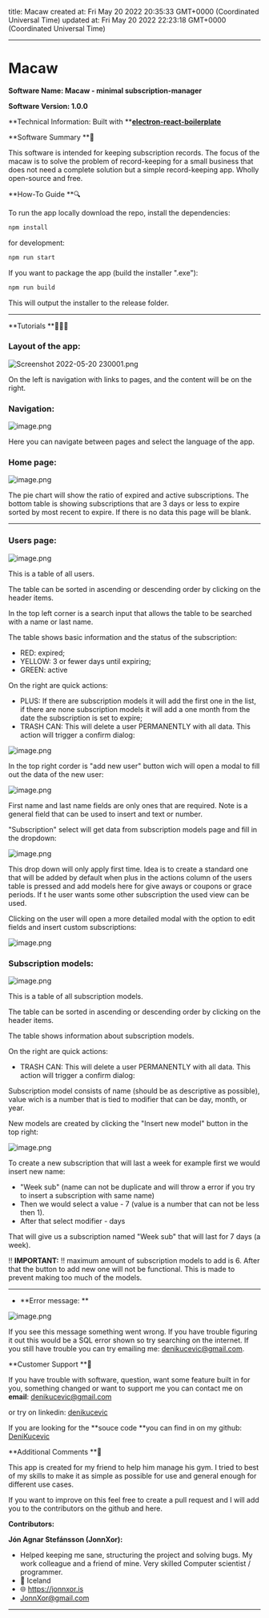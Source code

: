 title: Macaw
created at: Fri May 20 2022 20:35:33 GMT+0000 (Coordinated Universal Time)
updated at: Fri May 20 2022 22:23:18 GMT+0000 (Coordinated Universal Time)

---

# Macaw

**Software Name: Macaw - minimal subscription-manager**

**Software Version: 1.0.0**

**Technical Information: Built with **[**electron-react-boilerplate**](https://electron-react-boilerplate.js.org/)

**Software Summary **🧠

This software is intended for keeping subscription records. The focus of the macaw is to solve the problem of record-keeping for a small business that does not need a complete solution but a simple record-keeping app. Wholly open-source and free.

**How-To Guide **🔍

To run the app locally download the repo, install the dependencies:

```bash
npm install
```

for development:

```bash
npm run start
```

If you want to package the app (build the installer ".exe"):

```bash
npm run build
```

This will output the installer to the release folder.

---

**Tutorials **🙋🏼‍♂️

### **Layout of the app**:

![Screenshot 2022-05-20 230001.png](media_Macaw/Screenshot%202022-05-20%20230001.png)

On the left is navigation with links to pages, and the content will be on the right.

### **Navigation**:

![image.png](media_Macaw/image.png)

Here you can navigate between pages and select the language of the app.

### **Home page**:

![image.png](media_Macaw/f4f51835-c12e-4b8b-8c67-d6e5e2074eaa_image.png)

The pie chart will show the ratio of expired and active subscriptions. The bottom table is showing subscriptions that are 3 days or less to expire sorted by most recent to expire. If there is no data this page will be blank.

---

### **Users page:**

![image.png](media_Macaw/4ed49ae4-d988-414a-a39c-ae3ad0a1b2eb_image.png)

This is a table of all users.

The table can be sorted in ascending or descending order by clicking on the header items.

In the top left corner is a search input that allows the table to be searched with a name or last name.

The table shows basic information and the status of the subscription:

- RED: expired;
- YELLOW: 3 or fewer days until expiring;
- GREEN: active

On the right are quick actions:

- PLUS: If there are subscription models it will add the first one in the list, if there are none subscription models it will add a one month from the date the subscription is set to expire;
- TRASH CAN: This will delete a user PERMANENTLY with all data. This action will trigger a confirm dialog:

![image.png](media_Macaw/8310c46e-ca86-485d-81d6-a12059b713a1_image.png)

In the top right corder is "add new user" button wich will open a modal to fill out the data of the new user:

![image.png](media_Macaw/a6943b85-54d1-4245-af60-cf0704728062_image.png)

First name and last name fields are only ones that are required. Note is a general field that can be used to insert and text or number.

"Subscription" select will get data from subscription models page and fill in the dropdown:

![image.png](media_Macaw/e3b010c5-0309-441f-af91-bd0001e38435_image.png)

This drop down will only apply first time. Idea is to create a standard one that will be added by default when plus in the actions column of the users table is pressed and add models here for give aways or coupons or grace periods. If t he user wants some other subscription the used view can be used.

Clicking on the user will open a more detailed modal with the option to edit fields and insert custom subscriptions:

![image.png](media_Macaw/0e48088b-cbc7-47d2-a6ec-ed2b6d38fb71_image.png)

### **Subscription models**:

![image.png](media_Macaw/3e181094-337c-4f39-a5a5-75b0dd27226b_image.png)

This is a table of all subscription models.

The table can be sorted in ascending or descending order by clicking on the header items.

The table shows information about subscription models.

On the right are quick actions:

- TRASH CAN: This will delete a user PERMANENTLY with all data. This action will trigger a confirm dialog:

Subscription model consists of name (should be as descriptive as possible), value wich is a number that is tied to modifier that can be day, month, or year.

New models are created by clicking the "Insert new model" button in the top right:

![image.png](media_Macaw/033fdc93-35c1-4493-91b8-5bdf63fabde6_image.png)

To create a new subscription that will last a week for example first we would insert new name:

- "Week sub" (name can not be duplicate and will throw a error if you try to insert a subscription with same name)
- Then we would select a value - 7 (value is a number that can not be less then 1).
- After that select modifier - days

That will give us a subscription named "Week sub" that will last for 7 days (a week).

!! **IMPORTANT:**
!! maximum amount of subscription models to add is 6. After that the button to add new one will not be functional. This is made to prevent making too much of the models.

---

- **Error message: **

![image.png](media_Macaw/ddb09b11-9fdb-402c-99dd-f22e08275c7e_image.png)

If you see this message something went wrong. If you have trouble figuring it out this would be a SQL error shown so try searching on the internet. If you still have trouble you can try emailing me: [denikucevic@gmail.com](mailto:denikucevic@gmail.com).

**Customer Support **💭

If you have trouble with software, question, want some feature built in for you, something changed or want to support me you can contact me on **email**: [denikucevic@gmail.com](mailto:denikucevic@gmail.com)

or try on linkedin: [denikucevic](https://www.linkedin.com/in/denis-kucevic/)

If you are looking for the **souce code **you can find in on my github: [DeniKucevic](https://github.com/DeniKucevic/electron-mini-subscription-manager)

**Additional Comments **🔔

This app is created for my friend to help him manage his gym. I tried to best of my skills to make it as simple as possible for use and general enough for different use cases.

If you want to improve on this feel free to create a pull request and I will add you to the contributors on the github and here.

**Contributors:**

**Jón Agnar Stefánsson (JonnXor):**

- Helped keeping me sane, structuring the project and solving bugs. My work colleague and a friend of mine. Very skilled Computer scientist / programmer.
- 📍 Iceland
- 🌐 <https://jonnxor.is>
- [JonnXor@gmail.com](mailto:JonnXor@gmail.com)

---
